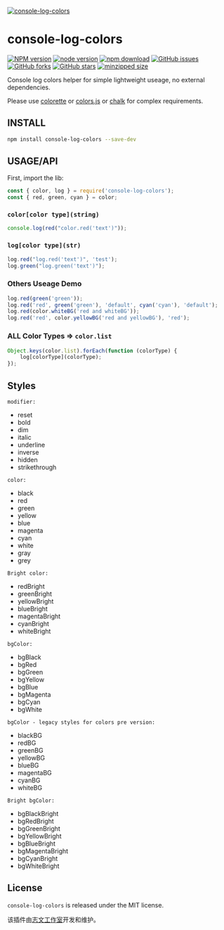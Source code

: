 [![console-log-colors](https://nodei.co/npm/console-log-colors.png)][download-url]

# console-log-colors

[![NPM version][npm-badge]][npm-url]
[![node version][node-badge]][node-url]
[![npm download][download-badge]][download-url]
[![GitHub issues][issues-badge]][issues-url]
[![GitHub forks][forks-badge]][forks-url]
[![GitHub stars][stars-badge]][stars-url]
[![minzipped size][bundlephobia-badge]][bundlephobia-url]

Console log colors helper for simple lightweight useage, no external dependencies.

Please use [colorette](https://github.com/jorgebucaran/colorette) or [colors.js](https://github.com/Marak/colors.js) or [chalk](https://github.com/chalk/chalk) for complex requirements.

## INSTALL

```bash
npm install console-log-colors --save-dev
```

## USAGE/API

First, import the lib:

```js
const { color, log } = require('console-log-colors');
const { red, green, cyan } = color;
```

### `color[color type](string)`
```js
console.log(red("color.red('text')"));
```

### `log[color type](str)`
```js
log.red("log.red('text')", 'test');
log.green("log.green('text')");
```

### Others Useage Demo
```js
log.red(green('green'));
log.red('red', green('green'), 'default', cyan('cyan'), 'default');
log.red(color.whiteBG('red and whiteBG'));
log.red('red', color.yellowBG('red and yellowBG'), 'red');
```

### ALL Color Types => `color.list`

```js
Object.keys(color.list).forEach(function (colorType) {
    log[colorType](colorType);
});
```

## Styles

`modifier:`

* reset
* bold
* dim
* italic
* underline
* inverse
* hidden
* strikethrough

`color:`

* black
* red
* green
* yellow
* blue
* magenta
* cyan
* white
* gray
* grey

`Bright color:`

* redBright
* greenBright
* yellowBright
* blueBright
* magentaBright
* cyanBright
* whiteBright

`bgColor:`

* bgBlack
* bgRed
* bgGreen
* bgYellow
* bgBlue
* bgMagenta
* bgCyan
* bgWhite

`bgColor - legacy styles for colors pre version:`

* blackBG
* redBG
* greenBG
* yellowBG
* blueBG
* magentaBG
* cyanBG
* whiteBG

`Bright bgColor:`

* bgBlackBright
* bgRedBright
* bgGreenBright
* bgYellowBright
* bgBlueBright
* bgMagentaBright
* bgCyanBright
* bgWhiteBright

## License

`console-log-colors` is released under the MIT license.

该插件由[志文工作室](https://lzw.me)开发和维护。

[stars-badge]: https://img.shields.io/github/stars/lzwme/console-log-colors.svg
[stars-url]: https://github.com/lzwme/console-log-colors/stargazers
[forks-badge]: https://img.shields.io/github/forks/lzwme/console-log-colors.svg
[forks-url]: https://github.com/lzwme/console-log-colors/network
[issues-badge]: https://img.shields.io/github/issues/lzwme/console-log-colors.svg
[issues-url]: https://github.com/lzwme/console-log-colors/issues
[npm-badge]: https://img.shields.io/npm/v/console-log-colors.svg?style=flat-square
[npm-url]: https://npmjs.org/package/console-log-colors
[node-badge]: https://img.shields.io/badge/node.js-%3E=_4.0.0-green.svg?style=flat-square
[node-url]: https://nodejs.org/download/
[download-badge]: https://img.shields.io/npm/dm/console-log-colors.svg?style=flat-square
[download-url]: https://npmjs.org/package/console-log-colors
[bundlephobia-url]: https://bundlephobia.com/result?p=console-log-colors@latest
[bundlephobia-badge]: https://badgen.net/bundlephobia/minzip/console-log-colors@latest
